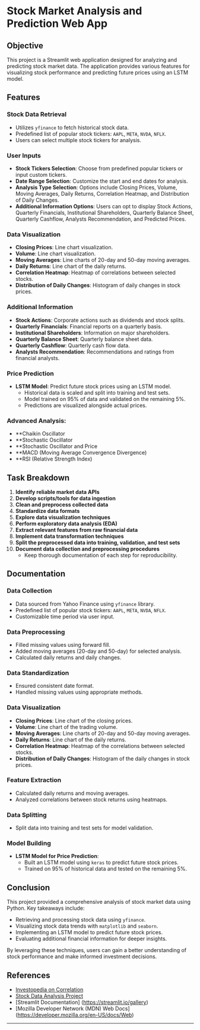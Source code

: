 # Stock Market Analysis and Prediction Web App

<!-- -INFO8665
-Tessa Nejla Ayvazoglu
Projects in Machine Learning -->

## Objective
This project is a Streamlit web application designed for analyzing and predicting stock market data. The application provides various features for visualizing stock performance and predicting future prices using an LSTM model.

## Features

### Stock Data Retrieval
- Utilizes `yfinance` to fetch historical stock data.
- Predefined list of popular stock tickers: `AAPL`, `META`, `NVDA`, `NFLX`.
- Users can select multiple stock tickers for analysis.

### User Inputs
- **Stock Tickers Selection**: Choose from predefined popular tickers or input custom tickers.
- **Date Range Selection**: Customize the start and end dates for analysis.
- **Analysis Type Selection**: Options include Closing Prices, Volume, Moving Averages, Daily Returns, Correlation Heatmap, and Distribution of Daily Changes.
- **Additional Information Options**: Users can opt to display Stock Actions, Quarterly Financials, Institutional Shareholders, Quarterly Balance Sheet, Quarterly Cashflow, Analysts Recommendation, and Predicted Prices.

### Data Visualization
- **Closing Prices**: Line chart visualization.
- **Volume**: Line chart visualization.
- **Moving Averages**: Line charts of 20-day and 50-day moving averages.
- **Daily Returns**: Line chart of the daily returns.
- **Correlation Heatmap**: Heatmap of correlations between selected stocks.
- **Distribution of Daily Changes**: Histogram of daily changes in stock prices.

### Additional Information
- **Stock Actions**: Corporate actions such as dividends and stock splits.
- **Quarterly Financials**: Financial reports on a quarterly basis.
- **Institutional Shareholders**: Information on major shareholders.
- **Quarterly Balance Sheet**: Quarterly balance sheet data.
- **Quarterly Cashflow**: Quarterly cash flow data.
- **Analysts Recommendation**: Recommendations and ratings from financial analysts.

### Price Prediction
- **LSTM Model**: Predict future stock prices using an LSTM model.
  - Historical data is scaled and split into training and test sets.
  - Model trained on 95% of data and validated on the remaining 5%.
  - Predictions are visualized alongside actual prices.
### Advanced Analysis:
- **Chaikin Oscillator
- **Stochastic Oscillator
- **Stochastic Oscillator and Price
- **MACD (Moving Average Convergence Divergence)
- **RSI (Relative Strength Index)

## Task Breakdown
1. **Identify reliable market data APIs**
2. **Develop scripts/tools for data ingestion**
3. **Clean and preprocess collected data**
4. **Standardize data formats**
5. **Explore data visualization techniques**
6. **Perform exploratory data analysis (EDA)**
7. **Extract relevant features from raw financial data**
8. **Implement data transformation techniques**
9. **Split the preprocessed data into training, validation, and test sets**
10. **Document data collection and preprocessing procedures**
    - Keep thorough documentation of each step for reproducibility.

## Documentation

### Data Collection
- Data sourced from Yahoo Finance using `yfinance` library.
- Predefined list of popular stock tickers: `AAPL`, `META`, `NVDA`, `NFLX`.
- Customizable time period via user input.

### Data Preprocessing
- Filled missing values using forward fill.
- Added moving averages (20-day and 50-day) for selected analysis.
- Calculated daily returns and daily changes.

### Data Standardization
- Ensured consistent date format.
- Handled missing values using appropriate methods.

### Data Visualization
- **Closing Prices**: Line chart of the closing prices.
- **Volume**: Line chart of the trading volume.
- **Moving Averages**: Line charts of 20-day and 50-day moving averages.
- **Daily Returns**: Line chart of the daily returns.
- **Correlation Heatmap**: Heatmap of the correlations between selected stocks.
- **Distribution of Daily Changes**: Histogram of the daily changes in stock prices.

### Feature Extraction
- Calculated daily returns and moving averages.
- Analyzed correlations between stock returns using heatmaps.

### Data Splitting
- Split data into training and test sets for model validation.

### Model Building
- **LSTM Model for Price Prediction**:
  - Built an LSTM model using `keras` to predict future stock prices.
  - Trained on 95% of historical data and tested on the remaining 5%.

## Conclusion
This project provided a comprehensive analysis of stock market data using Python. Key takeaways include:
- Retrieving and processing stock data using `yfinance`.
- Visualizing stock data trends with `matplotlib` and `seaborn`.
- Implementing an LSTM model to predict future stock prices.
- Evaluating additional financial information for deeper insights.

By leveraging these techniques, users can gain a better understanding of stock performance and make informed investment decisions.

## References
- [Investopedia on Correlation](https://www.investopedia.com/terms/c/correlation.asp)
- [Stock Data Analysis Project](https://medium.com/@ethan.duong1120/stock-data-analysis-project-python-1bf2c51b615f)
- [Streamlit Documentation]  (https://streamlit.io/gallery)
- [Mozilla Developer Network (MDN) Web Docs] (https://developer.mozilla.org/en-US/docs/Web)

---
 
